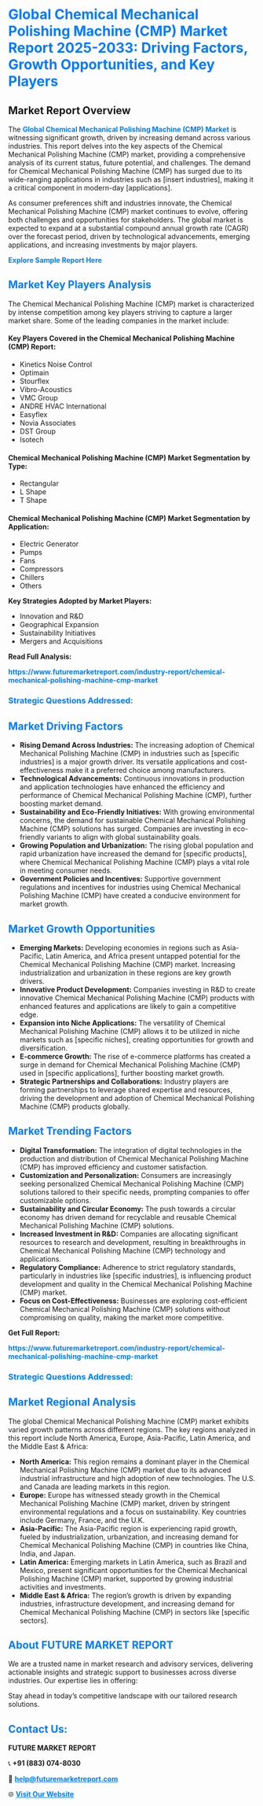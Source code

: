 <h1 style="color: #007BFF;">Global Chemical Mechanical Polishing Machine (CMP) Market Report 2025-2033: Driving Factors, Growth Opportunities, and Key Players</h1>

<section id="overview">
<h2>Market Report Overview</h2>
<p>The <a href="https://www.futuremarketreport.com/industry-report/chemical-mechanical-polishing-machine-cmp-market" style="color: #007BFF; text-decoration: none;"><strong>Global Chemical Mechanical Polishing Machine (CMP) Market</strong></a> is witnessing significant growth, driven by increasing demand across various industries. This report delves into the key aspects of the Chemical Mechanical Polishing Machine (CMP) market, providing a comprehensive analysis of its current status, future potential, and challenges. The demand for Chemical Mechanical Polishing Machine (CMP) has surged due to its wide-ranging applications in industries such as [insert industries], making it a critical component in modern-day [applications].</p>
<p>As consumer preferences shift and industries innovate, the Chemical Mechanical Polishing Machine (CMP) market continues to evolve, offering both challenges and opportunities for stakeholders. The global market is expected to expand at a substantial compound annual growth rate (CAGR) over the forecast period, driven by technological advancements, emerging applications, and increasing investments by major players.</p>
</section>

<section id="overview">
<p><a href="https://www.futuremarketreport.com/request-sample/reportId=37687" style="color: #007BFF; text-decoration: none;"><strong>Explore Sample Report Here</strong></a></p>
</section>

<section id="key-players">
<h2 style="color: #007BFF;">Market Key Players Analysis</h2>
<p>The Chemical Mechanical Polishing Machine (CMP) market is characterized by intense competition among key players striving to capture a larger market share. Some of the leading companies in the market include:</p>
<h4>Key Players Covered in the Chemical Mechanical Polishing Machine (CMP) Report:</h4>
<ul><li>Kinetics Noise Control</li><li>Optimain</li><li>Stourflex</li><li>Vibro-Acoustics</li><li>VMC Group</li><li>ANDRE HVAC International</li><li>Easyflex</li><li>Novia Associates</li><li>DST Group</li><li>Isotech</li></ul>
<h4>Chemical Mechanical Polishing Machine (CMP) Market Segmentation by Type:</h4>
<ul><li>Rectangular</li><li>L Shape</li><li>T Shape</li></ul>

<h4>Chemical Mechanical Polishing Machine (CMP) Market Segmentation by Application:</h4>
<ul><li>Electric Generator</li><li>Pumps</li><li>Fans</li><li>Compressors</li><li>Chillers</li><li>Others</li></ul>
<p><strong>Key Strategies Adopted by Market Players:</strong></p>
<ul>
<li>Innovation and R&D</li>
<li>Geographical Expansion</li>
<li>Sustainability Initiatives</li>
<li>Mergers and Acquisitions</li>
</ul>
</section>

<section>
<p><strong>Read Full Analysis: </strong></p><a href="https://www.futuremarketreport.com/industry-report/chemical-mechanical-polishing-machine-cmp-market" style="color: #007BFF; text-decoration: none;"><strong>https://www.futuremarketreport.com/industry-report/chemical-mechanical-polishing-machine-cmp-market</strong></a>
<h3 style="color: #007BFF;">Strategic Questions Addressed:</h3>
</section>

<section id="driving-factors">
<h2 style="color: #007BFF;">Market Driving Factors</h2>
<ul>
<li><strong>Rising Demand Across Industries:</strong> The increasing adoption of Chemical Mechanical Polishing Machine (CMP) in industries such as [specific industries] is a major growth driver. Its versatile applications and cost-effectiveness make it a preferred choice among manufacturers.</li>
<li><strong>Technological Advancements:</strong> Continuous innovations in production and application technologies have enhanced the efficiency and performance of Chemical Mechanical Polishing Machine (CMP), further boosting market demand.</li>
<li><strong>Sustainability and Eco-Friendly Initiatives:</strong> With growing environmental concerns, the demand for sustainable Chemical Mechanical Polishing Machine (CMP) solutions has surged. Companies are investing in eco-friendly variants to align with global sustainability goals.</li>
<li><strong>Growing Population and Urbanization:</strong> The rising global population and rapid urbanization have increased the demand for [specific products], where Chemical Mechanical Polishing Machine (CMP) plays a vital role in meeting consumer needs.</li>
<li><strong>Government Policies and Incentives:</strong> Supportive government regulations and incentives for industries using Chemical Mechanical Polishing Machine (CMP) have created a conducive environment for market growth.</li>
</ul>
</section>

<section id="growth-opportunities">
<h2 style="color: #007BFF;">Market Growth Opportunities</h2>
<ul>
<li><strong>Emerging Markets:</strong> Developing economies in regions such as Asia-Pacific, Latin America, and Africa present untapped potential for the Chemical Mechanical Polishing Machine (CMP) market. Increasing industrialization and urbanization in these regions are key growth drivers.</li>
<li><strong>Innovative Product Development:</strong> Companies investing in R&D to create innovative Chemical Mechanical Polishing Machine (CMP) products with enhanced features and applications are likely to gain a competitive edge.</li>
<li><strong>Expansion into Niche Applications:</strong> The versatility of Chemical Mechanical Polishing Machine (CMP) allows it to be utilized in niche markets such as [specific niches], creating opportunities for growth and diversification.</li>
<li><strong>E-commerce Growth:</strong> The rise of e-commerce platforms has created a surge in demand for Chemical Mechanical Polishing Machine (CMP) used in [specific applications], further boosting market growth.</li>
<li><strong>Strategic Partnerships and Collaborations:</strong> Industry players are forming partnerships to leverage shared expertise and resources, driving the development and adoption of Chemical Mechanical Polishing Machine (CMP) products globally.</li>
</ul>
</section>

<section id="trending-factors">
<h2 style="color: #007BFF;">Market Trending Factors</h2>
<ul>
<li><strong>Digital Transformation:</strong> The integration of digital technologies in the production and distribution of Chemical Mechanical Polishing Machine (CMP) has improved efficiency and customer satisfaction.</li>
<li><strong>Customization and Personalization:</strong> Consumers are increasingly seeking personalized Chemical Mechanical Polishing Machine (CMP) solutions tailored to their specific needs, prompting companies to offer customizable options.</li>
<li><strong>Sustainability and Circular Economy:</strong> The push towards a circular economy has driven demand for recyclable and reusable Chemical Mechanical Polishing Machine (CMP) solutions.</li>
<li><strong>Increased Investment in R&D:</strong> Companies are allocating significant resources to research and development, resulting in breakthroughs in Chemical Mechanical Polishing Machine (CMP) technology and applications.</li>
<li><strong>Regulatory Compliance:</strong> Adherence to strict regulatory standards, particularly in industries like [specific industries], is influencing product development and quality in the Chemical Mechanical Polishing Machine (CMP) market.</li>
<li><strong>Focus on Cost-Effectiveness:</strong> Businesses are exploring cost-efficient Chemical Mechanical Polishing Machine (CMP) solutions without compromising on quality, making the market more competitive.</li>
</ul>
</section>

<section>
<p><strong>Get Full Report: </strong></p><a href="https://www.futuremarketreport.com/industry-report/chemical-mechanical-polishing-machine-cmp-market" style="color: #007BFF; text-decoration: none;"><strong>https://www.futuremarketreport.com/industry-report/chemical-mechanical-polishing-machine-cmp-market</strong></a>
<h3 style="color: #007BFF;">Strategic Questions Addressed:</h3>
</section>


<section id="regional-analysis">
<h2 style="color: #007BFF;">Market Regional Analysis</h2>
<p>The global Chemical Mechanical Polishing Machine (CMP) market exhibits varied growth patterns across different regions. The key regions analyzed in this report include North America, Europe, Asia-Pacific, Latin America, and the Middle East & Africa:</p>
<ul>
<li><strong>North America:</strong> This region remains a dominant player in the Chemical Mechanical Polishing Machine (CMP) market due to its advanced industrial infrastructure and high adoption of new technologies. The U.S. and Canada are leading markets in this region.</li>
<li><strong>Europe:</strong> Europe has witnessed steady growth in the Chemical Mechanical Polishing Machine (CMP) market, driven by stringent environmental regulations and a focus on sustainability. Key countries include Germany, France, and the U.K.</li>
<li><strong>Asia-Pacific:</strong> The Asia-Pacific region is experiencing rapid growth, fueled by industrialization, urbanization, and increasing demand for Chemical Mechanical Polishing Machine (CMP) in countries like China, India, and Japan.</li>
<li><strong>Latin America:</strong> Emerging markets in Latin America, such as Brazil and Mexico, present significant opportunities for the Chemical Mechanical Polishing Machine (CMP) market, supported by growing industrial activities and investments.</li>
<li><strong>Middle East & Africa:</strong> The region’s growth is driven by expanding industries, infrastructure development, and increasing demand for Chemical Mechanical Polishing Machine (CMP) in sectors like [specific sectors].</li>
</ul>
</section>

<footer>
<h2 style="color: #007BFF;">About FUTURE MARKET REPORT</h2>
<p>We are a trusted name in market research and advisory services, delivering actionable insights and strategic support to businesses across diverse industries. Our expertise lies in offering:</p>

<p>Stay ahead in today’s competitive landscape with our tailored research solutions.</p>

<h2 style="color: #007BFF;">Contact Us:</h2>
<p><strong>FUTURE MARKET REPORT</strong></p>
<p>📞 <strong>+91 (883) 074-8030</strong></p>
<p>📧 <strong><a href="mailto:help@futuremarketreport.com" style="color: #007BFF;">help@futuremarketreport.com</a></strong></p>
<p>🌐 <strong><a href="https://www.futuremarketreport.com/" style="color: #007BFF;">Visit Our Website</a></strong></p>
</footer>